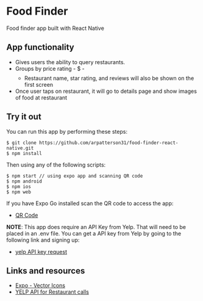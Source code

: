 # Food Finder

Food finder app built with React Native

## App functionality

- Gives users the ability to query restaurants.
- Groups by price rating - $ - $$$$
  - Restaurant name, star rating, and reviews will also be shown on the first screen
- Once user taps on restaurant, it will go to details page and show images of food at restaurant

## Try it out

You can run this app by performing these steps:

```
$ git clone https://github.com/arpatterson31/food-finder-react-native.git
$ npm install
```

Then using any of the following scripts:

```
$ npm start // using expo app and scanning QR code
$ npm android
$ npm ios
$ npm web
```

If you have Expo Go installed scan the QR code to access the app:

- [QR Code](assets/expo-go-qr.png)

**NOTE**: This app does require an API Key from Yelp. That will need to be placed in an .env file. You can get a API key from Yelp by going to the following link and signing up:

- [yelp API key request](https://www.yelp.com/fusion)

## Links and resources

- [Expo - Vector Icons](https://icons.expo.fyi/)
- [YELP API for Restaurant calls](https://www.yelp.com/developers/documentation/v3/business_search)
